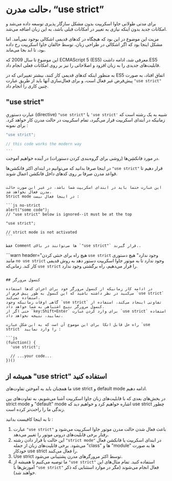 # حالت مدرن، “use strict”

برای مدتی طولانی جاوا اسکریپت بدون مشکل سازگار پذیری توسعه داده می‌شد و امکانات جدید بدون اینکه نیازی به تغییر در امکانات قبلی باشد، به این زبان اضافه می‌شد.

مزیت این موضوع در این بود که هیچگاه در کدهای قدیمی اشکالی بوجود نمی‌آمد. اما مشکل اینجا بود که اگر اشکالی در طراحی زبان، توسط خالقان جاوا اسکریپت رخ داده بود، تا ابد بجا می‌ماند.

این موضوع تا سال 2009 که ECMAScript 5 (ES5) معرفی شد، ادامه داشت.ES5 قابلیت‌های جدیدی را به زبان افزود و اصلاحاتی را نیز بر روی امکانات فعلی انجام داد. 

به منظور اینکه کدهای قدیمی کار کنند، بیشتر تغییراتی که در ES5 اتفاق افتاد، به صورت پیش‌فرض غیر فعال است، و برای فعال‌سازی آنها باید از طریق عبارت `"use strict"` چنین کاری را انجام داد.

## "use strict"

عبارتِ دستوریِ (directive) `"use strict"` یا `'use strict'` شبیه به یک رشته است که زمانیکه در ابتدای اسکریپت قرار می‌گیرد، تمام اسکریپت در حالت مدرن کار خواهد کرد.
برای نمونه :


```js
"use strict";

// this code works the modern way
...
```

در مورد فانکشِن‌ها (روشی برای گروه‌بندی کردن دستورات) در آینده خواهیم آموخت. 

در اینجا صرفا بدانید که می‌توانیم در ابتدای اکثر فانکشن‌ها `"use strict"` قرار دهیم تا قواعد مدرن صرفا بر روی کدهای داخل فانکشن اعمال شوند.


````warn header="از بالا بودن عبارت \"use strict\" در کدهای خود مطمئن شوید"

این عبارت حتما باید در ابتدای اسکریپت شما باشد، در غیر این صورت حالت مدرن فعال نخواهد شد.
Strict mode در اینجا فعال نیست :

```js no-strict
alert("some code");
// "use strict" below is ignored--it must be at the top

"use strict";

// strict mode is not activated
```

فقط Comment ها می‌توانند در بالای `"use strict"` قرار گیرند..
````

```warn header="هیچ راه برای خنثی کردن `use strict` وجود ندارد"
هیچ دستوری مانند `no use strict` وجود ندارد تا به موتور جاوا اسکریپت دستور دهد به روش قدیمی کار کند.
زمانی‌که `use strict` را قرار می‌دهیم، راه برگشتی وجود ندارد.

```

## کنسول مرورگر

در ادامه کار زمانیکه از کنسول مرورگر خود برای اجرای کدها استفاده می‌کنید در نظر داشته باشید که این کنسول به طور پیش فرض از `use strict` استفاده نمی‌کند.
گاهی اوقات زمانیکه وجود `use strict` تفاوتی اینجاد می‌کند، استفاده از کنسول مرورگر نتیج اشتباهی به شما خواهد داد.
حتی اگر از `key:Shift+Enter` برای وارد کردن عبارت `use strict` استفاده نمایید، نتیجه نخواهد داد.

راه حل قابل اتکا برای این موضوع آن است که به این شکل عبارت `use strict` را وارد نمایید :

```js
(function() {
  'use strict';

  // ...your code...
})()
```

## همیشه از "use strict" استفاده کنید

ما همچنان باید به آموختن تفاوت‌های use strict و default mode ادامه دهیم.

در بخش‌های بعدی که با قابلیت‌های زبان جاوا اسکریپت آشنا می‌شویم، به تفاوت‌های بین strict mode و "default" mode اشاره خواهیم کرد و خواهیم دید که use strict چطور زندگی ما را راحت‌تر کرده است.

تا به اینجا کافیست بدانید :


1. عبارت `"use strict"` باعث فعال شدن حالت مدرن موتور جاوا اسکریپت می‌شود و رفتار برخی قابلیت‌های درونی موتور را تغییر می‌دهد.
2. این حالت با قرار دادن رشته `"strict mode"` در ابتدای اسکریپت یا فانکشن فعال می‌شود. برخی قابلیت‌های زبان از جمله "class" ها و "module" ها به صورت خودکار use strict را فعال می‌کنند.
3. Use strict توسط اکثر مرورگرهای مدرن پشتیبانی می‌شود.
4. ما توصیه می‌کنیم تا همیشه از `"use strict"` استفاده کنید. تمام مثال‌های این آموزش‌ها با `"use strict"` فعال انجام می‌شوند (مگر در موارد استثنایی که ذکر خواهند شد).
